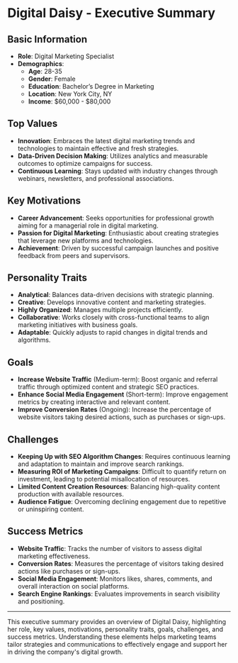 # Digital Daisy - Executive Summary

## Basic Information
- **Role**: Digital Marketing Specialist
- **Demographics**:
  - **Age**: 28-35
  - **Gender**: Female
  - **Education**: Bachelor’s Degree in Marketing
  - **Location**: New York City, NY
  - **Income**: $60,000 - $80,000

## Top Values
- **Innovation**: Embraces the latest digital marketing trends and technologies to maintain effective and fresh strategies.
- **Data-Driven Decision Making**: Utilizes analytics and measurable outcomes to optimize campaigns for success.
- **Continuous Learning**: Stays updated with industry changes through webinars, newsletters, and professional associations.

## Key Motivations
- **Career Advancement**: Seeks opportunities for professional growth aiming for a managerial role in digital marketing.
- **Passion for Digital Marketing**: Enthusiastic about creating strategies that leverage new platforms and technologies.
- **Achievement**: Driven by successful campaign launches and positive feedback from peers and supervisors.

## Personality Traits
- **Analytical**: Balances data-driven decisions with strategic planning.
- **Creative**: Develops innovative content and marketing strategies.
- **Highly Organized**: Manages multiple projects efficiently.
- **Collaborative**: Works closely with cross-functional teams to align marketing initiatives with business goals.
- **Adaptable**: Quickly adjusts to rapid changes in digital trends and algorithms.

## Goals
- **Increase Website Traffic** (Medium-term): Boost organic and referral traffic through optimized content and strategic SEO practices.
- **Enhance Social Media Engagement** (Short-term): Improve engagement metrics by creating interactive and relevant content.
- **Improve Conversion Rates** (Ongoing): Increase the percentage of website visitors taking desired actions, such as purchases or sign-ups.

## Challenges
- **Keeping Up with SEO Algorithm Changes**: Requires continuous learning and adaptation to maintain and improve search rankings.
- **Measuring ROI of Marketing Campaigns**: Difficult to quantify return on investment, leading to potential misallocation of resources.
- **Limited Content Creation Resources**: Balancing high-quality content production with available resources.
- **Audience Fatigue**: Overcoming declining engagement due to repetitive or uninspiring content.

## Success Metrics
- **Website Traffic**: Tracks the number of visitors to assess digital marketing effectiveness.
- **Conversion Rates**: Measures the percentage of visitors taking desired actions like purchases or sign-ups.
- **Social Media Engagement**: Monitors likes, shares, comments, and overall interaction on social platforms.
- **Search Engine Rankings**: Evaluates improvements in search visibility and positioning.

---

This executive summary provides an overview of Digital Daisy, highlighting her role, key values, motivations, personality traits, goals, challenges, and success metrics. Understanding these elements helps marketing teams tailor strategies and communications to effectively engage and support her in driving the company's digital growth.